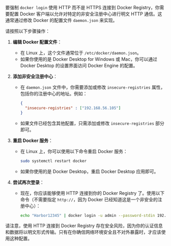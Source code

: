 要强制 `docker login` 使用 HTTP 而不是 HTTPS 连接到 Docker Registry，你需要配置 Docker 客户端以允许对特定的非安全注册中心进行明文 HTTP 通信。这通常通过修改 Docker 的配置文件 `daemon.json` 来实现。

请按照以下步骤操作：

1. **编辑 Docker 配置文件**：
   - 在 Linux 上，这个文件通常位于 `/etc/docker/daemon.json`。
   - 如果你使用的是 Docker Desktop for Windows 或 Mac，你可以通过 Docker Desktop 的设置界面访问 Docker Engine 的配置。

2. **添加非安全注册中心**：
   - 在 `daemon.json` 文件中，你需要添加或修改 `insecure-registries` 属性，包括你的注册中心的地址。例如：

     ```json
     {
       "insecure-registries" : ["192.168.56.105"]
     }
     ```

   - 如果文件已经包含其他配置，只需添加或修改 `insecure-registries` 部分即可。

3. **重启 Docker 服务**：
   - 在 Linux 上，你可以使用以下命令重启 Docker 服务：
     ```bash
     sudo systemctl restart docker
     ```
   - 如果你使用的是 Docker Desktop，重启 Docker Desktop 应用即可。

4. **尝试再次登录**：
   - 现在，你应该能够使用 HTTP 连接到你的 Docker Registry 了。使用以下命令（不需要指定 `http://`，因为 Docker 已经知道这是一个非安全的注册中心）：
     ```bash
     echo "Harbor12345" | docker login -u admin --password-stdin 192.168.56.105
     ```

请注意，使用 HTTP 连接到 Docker Registry 存在安全风险，因为你的认证信息和数据将以明文形式传输。只有在你确信网络环境安全且不对外暴露时，才应该使用这种配置。